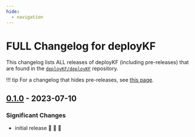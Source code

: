 ```yaml
---
hide:
  - navigation
---
```


# FULL Changelog for deployKF

This changelog lists ALL releases of deployKF (including pre-releases) that are found in the [`deployKF/deployKF`](https://github.com/deployKF/deployKF/releases) repository.

!!! tip
    For a changelog that hides pre-releases, see [this page](../changelog-deploykf).

## [0.1.0](https://github.com/deployKF/deployKF/releases/tag/v0.1.0) - 2023-07-10

### Significant Changes
* initial release 🎉 🎉 🎉 


